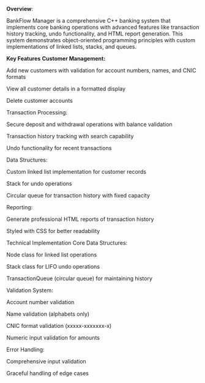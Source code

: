 **Overview**:


BankFlow Manager is a comprehensive C++ banking system that implements core banking operations with advanced features like transaction history tracking, undo functionality, and HTML report generation. This system demonstrates object-oriented programming principles with custom implementations of linked lists, stacks, and queues.

**Key Features**
**Customer Management:**

Add new customers with validation for account numbers, names, and CNIC formats

View all customer details in a formatted display

Delete customer accounts

Transaction Processing:

Secure deposit and withdrawal operations with balance validation

Transaction history tracking with search capability

Undo functionality for recent transactions

Data Structures:

Custom linked list implementation for customer records

Stack for undo operations

Circular queue for transaction history with fixed capacity

Reporting:

Generate professional HTML reports of transaction history

Styled with CSS for better readability

Technical Implementation
Core Data Structures:

Node class for linked list operations

Stack class for LIFO undo operations

TransactionQueue (circular queue) for maintaining history

Validation System:

Account number validation

Name validation (alphabets only)

CNIC format validation (xxxxx-xxxxxxx-x)

Numeric input validation for amounts

Error Handling:

Comprehensive input validation

Graceful handling of edge cases
